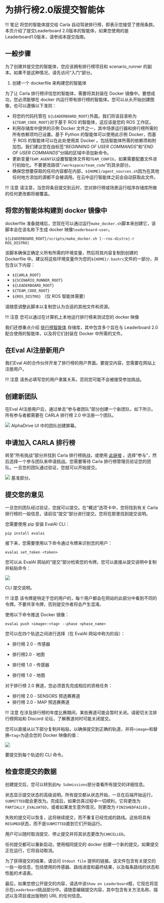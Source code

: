 
# 为排行榜2.0版提交智能体

!!! 笔记
    将您的智能体提交给 Carla 自动驾驶排行榜，即表示您接受了使用条款。本页介绍了提交Leaderboard 2.0版本的智能体，如果您使用的是Leaderboard1.0版本，请参阅本提交指南。

## 一般步骤
为了创建并提交您的智能体，您应该拥有排行榜项目和 scenario_runner 的副本。如果不是这种情况，请先访问“入门”部分。

1. 创建一个 dockerfile 来构建您的智能体

为了让 Carla 排行榜评估您的智能体，需要将其封装在 Docker 镜像中。要想成功，您必须能够在 docker 内运行带有排行榜的智能体。您可以从头开始创建图像，也可以遵循以下准则：

* 将您的代码托管在 `${LEADERBOARD_ROOT}`外面。我们将该目录称为`${TEAM_CODE_ROOT}`对于基于 ROS 的智能体，这应该是您的 ROS 工作区。
* 利用存储库中提供的示例 Docker 文件之一，其中场景运行器和排行榜所需的所有依赖项均已设置。基于 Python 的智能体可以使用此示例 Docker，而基于 ROS 的智能体可以在此处使用其 Docker 。包括智能体所需的依赖项和附加包。我们建议您在由标签“_BEGINNING OF USER COMMANDS_”和“_END OF USER COMMANDS_”分隔的区域中添加新命令。
* 更新变量`TEAM_AGENT`以设置智能体文件和`TEAM_CONFIG`，如果需要配置文件进行初始化。不要更改路径“`/workspace/team_code`”的其余部分。
* 确保您想要获取的任何内容都在内部，`${HOME}/agent_sources.sh`因为在其他任何地方添加的源都不会被调用。在云中运行智能体之前会自动获取此文件。


!!! 注意
    请注意，当您将条目提交到云时，您对排行榜或场景运行程序存储库所做的任何更改都将被覆盖。

## 将您的智能体构建到 docker 镜像中

dockerfile 准备就绪后，您现在可以通过运行`make_docker.sh`脚本来创建它，该脚本会在该名称下生成 docker 映像`leaderboard-user`。

```shell
${LEADERBOARD_ROOT}/scripts/make_docker.sh [--ros-distro|-r ROS_DISTRO]
```

该脚本确保正确定义所有所需的环境变量，然后将其内容复制到创建的 Dockerfile 中。建议将这些环境变量作为您的`${HOME}/.bashrc`文件的一部分，并包含以下内容：

* `${CARLA_ROOT}`
* `${SCENARIO_RUNNER_ROOT}`
* `${LEADERBOARD_ROOT}`
* `${TEAM_CODE_ROOT}`
* `${ROS_DISTRO}` （仅 ROS 智能体需要）

请随意调整此脚本以复制您认为合适的其他文件和资源。

!!! 注意
    您可以通过在计算机上本地运行排行榜来测试您的 docker 映像

我们还想重点介绍 [排行榜智能体](https://github.com/carla-simulator/leaderboard-agents) 存储库，其中包含多个旨在与 Leaderboard 2.0 配合使用的智能体，以及将它们封装在 Docker 中所需的文件。


##  在Eval AI注册新用户
我们Eval AI的合作伙伴开发了排行榜的用户界面。要提交内容，您需要在网站上注册用户。

!!! 注意
    请务必填写您的用户隶属关系，否则您可能不会被接受参加挑战。

## 创建新团队

在Eval AI注册用户后，通过单击“参与者团队”部分创建一个新团队，如下所示。所有参与者都需要在 CARLA 排行榜 2.0 中注册一个团队。

![](img/leaderboard/carla_team_added.png)
AlphaDrive UI 中的团队创建屏幕。

## 申请加入 CARLA 排行榜

转至“所有挑战”部分并找到 Carla 排行榜挑战，或使用 [此链接](https://eval.ai/web/challenges/challenge-page/2098/overview) 。选择“参与”，然后选择一个参与团队来申请挑战。您需要等待 Carla 排行榜管理员验证您的团队。一旦您的团队通过验证，您就可以开始提交。

![](img/leaderboard/benchmark.png)
基准部分。

## 提交您的意见

一旦您的团队经过验证，您就可以提交。在“概述”选项卡中，您将找到有关 Carla 排行榜的一般信息，请前往“提交”部分进行提交。您将在那里找到提交说明。

您需要使用 pip 安装 EvalAI CLI：

```shell
pip install evalai
```

接下来，您需要使用以下命令通过令牌来识别您的用户：

```shell
evalai set_token <token>
```
您可以从 EvalAI 网站的“提交”部分检索您的令牌。您可以直接从提交说明中复制并粘贴命令：

![](img/leaderboard/cli_settoken.png)

CLI 提交说明。

!!! 注意
    该令牌是特定于您的用户的，每个用户都会在网站的此部分中看到不同的令牌。不要共享令牌，否则提交作者将会产生混淆。

使用以下命令推送 Docker 镜像：

```shell
evalai push <image>:<tag> --phase <phase_name>
```

您可以在四个轨迹之间进行选择（在 EvalAI 网站中称为阶段）：

* 排行榜 2.0 - 传感器
* 排行榜2.0 - 地图

* 排行榜 1.0 - 传感器
* 排行榜 1.0 - 地图

对于排行榜 2.0 赛道，您必须首先完成相应的资格任务：

* 排行榜 2.0 - SENSORS 预选赛赛道
* 排行榜 2.0 - MAP 预选赛赛道

!!! 注意
    在涉及排行榜的年度比赛期间，某些赛道可能会暂时关闭。请密切关注排行榜网站和 Discord 论坛，了解赛道何时可能关闭提交。

您可以直接从以下部分复制并粘贴，以确保提交到正确的轨道，并将`<image>`和替换`<tag>`为适合您的 Docker 映像的值：

![](img/leaderboard/challenge_phases.png)

要提交到每个轨迹的 CLI 命令。


## 检查您提交的数据

创建提交后，您可以转到此`My Submissions`部分查看所有提交的详细信息。

状态显示提交状态的高级说明。所有提交都从状态开始，一旦在后端开始运行，`SUBMITTED`就会更改为。完成后，如果仿真过程中一切顺利，它将更改为`PARTIALLY_EVALUATED`，或者如果发生意外情况，则更改为 `FINISHEDFAILED` 。

失败的提交可以恢复，这将继续提交，而不重复已经完成的路线。这些将具有`RESUMED`状态，而不是`SUBMITTED`直到它们开始运行。

用户可以随时取消提交、停止提交并将其状态更改为`CANCELLED`。

任何提交都可以重新启动，使用相同提交的 docker 创建一个新的提交。如果提交正在运行，它将自动取消。

为了获得提交的结果，请访问 `Stdout file` 提供的链接。该文件包含有关提交的一些一般信息，包括使用的传感器、路线进度和最终结果，以及每条路线的状态和性能的术语表。

最后，如果您想公开提交的内容，请选中该`Show on Leaderboard`框，它现在将显示在`Leaderboard`挑战部分中。请随意编辑提交内容，其中包含有关方法名称、描述以及项目或出版物的 URL 的任何信息。

